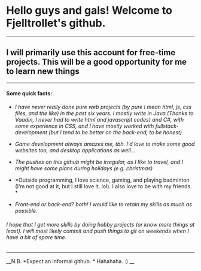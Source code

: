 # Hello guys and gals! Welcome to Fjelltrollet's github.  
------
## I will primarily use this account for free-time projects. This will be a good opportunity for me to learn new things
-----
#### Some quick facts:

* *I have never really done pure web projects (by pure I mean html, js, css files, and the like) in the past six years. I mostly write in Java (Thanks to Vaadin, I never had to  write html and javascript codes) and C#, with some experience in CSS, and I have mostly worked with fullstack-development (but I tend to be better on the back-end, to be honest).*

* *Game development always amazes me, tbh.  I'd love to make some good websites too, and desktop applications as well...*

* *The pushes on this github might be irregular, as I like to travel, and I might have some plans during holidays (e.g. christmas)*

* *Outside programming, I love science, gaming, and playing badminton (I'm not good at it, but I still love it. lol). I also love to be with my friends. *

* *Front-end or back-end? both! I would like to retain my skills as much as possible.*

###### I hope that I get more skills by doing hobby projects (or know more things at least). I will most likely commit and push things to git on weekends when I have a bit of spare time.
----------
__N.B. *Expect an informal github. * Hahahaha. :) __
